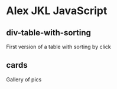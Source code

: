 # Alex JKL JavaScript


## div-table-with-sorting
First version of a table with sorting by click

## cards
Gallery of pics